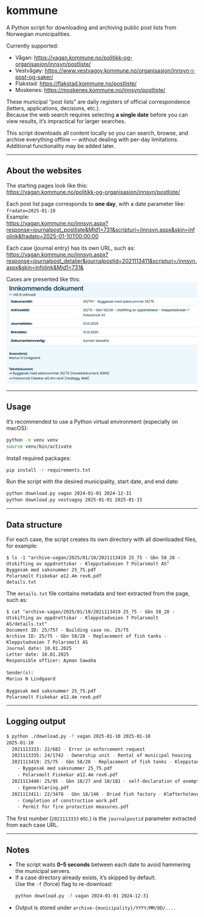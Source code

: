 # kommune

A Python script for downloading and archiving public post lists from Norwegian municipalities.

Currently supported:

- Vågan: https://vagan.kommune.no/politikk-og-organisasjon/innsyn/postliste/  
- Vestvågøy: https://www.vestvagoy.kommune.no/organisasjon/innsyn-i-post-og-saker/  
- Flakstad: https://flakstad.kommune.no/postliste/  
- Moskenes: https://moskenes.kommune.no/innsyn/postliste/

These municipal “post lists” are daily registers of official correspondence (letters, applications, decisions, etc.).  
Because the web search requires selecting **a single date** before you can view results, it’s impractical for larger searches.

This script downloads all content locally so you can search, browse, and archive everything offline — without dealing with per-day limitations.  
Additional functionality may be added later.

---

## About the websites

The starting pages look like this:  
https://vagan.kommune.no/politikk-og-organisasjon/innsyn/postliste/

Each post list page corresponds to **one day**, with a date parameter like:  
`fradato=2025-01-10`  
Example:  
https://vagan.kommune.no/innsyn.aspx?response=journalpost_postliste&MId1=731&scripturi=/innsyn.aspx&skin=infolink&fradato=2025-01-10T00:00:00

Each case (journal entry) has its own URL, such as:  
https://vagan.kommune.no/innsyn.aspx?response=journalpost_detaljer&journalpostid=2021113411&scripturi=/innsyn.aspx&skin=infolink&Mid1=731&

Cases are presented like this:  
![Example case](kommune.png)

---

## Usage

It’s recommended to use a Python virtual environment (especially on macOS):

```bash
python -m venv venv
source venv/bin/activate
```

Install required packages:

```bash
pip install -r requirements.txt
```

Run the script with the desired municipality, start date, and end date:

```bash
python download.py vagan 2024-01-01 2024-12-31
python download.py vestvagoy 2025-01-01 2025-01-15
```

---

## Data structure

For each case, the script creates its own directory with all downloaded files, for example:

```
$ ls -1 "archive-vagan/2025/01/10/2021113419 25_75 - Gbn 58_28 - Utskifting av oppdrettskar - Kleppstadveien 7 Polarsmolt AS"
Byggesak med saksnummer 25_75.pdf
Polarsmolt Fiskekar ø12.4m rev6.pdf
details.txt
```

The `details.txt` file contains metadata and text extracted from the page, such as:

```
$ cat "archive-vagan/2025/01/10/2021113419 25_75 - Gbn 58_28 - Utskifting av oppdrettskar - Kleppstadveien 7 Polarsmolt AS/details.txt"
Document ID: 25/757 - Building case no. 25/75
Archive ID: 25/75 - Gbn 58/28 - Replacement of fish tanks - Kleppstadveien 7 Polarsmolt AS
Journal date: 10.01.2025
Letter date: 10.01.2025
Responsible officer: Ayman Sawaha

Sender(s):
Marius N Lindgaard

Byggesak med saksnummer 25_75.pdf
Polarsmolt Fiskekar ø12.4m rev6.pdf
```

---

## Logging output

```bash
$ python ./download.py -f vagan 2025-01-10 2025-01-10
2025-01-10
  2021113333: 22/682 - Error in enforcement request
  2021113335: 24/1742 - Ownership unit - Rental of municipal housing
  2021113419: 25/75 - Gbn 58/28 - Replacement of fish tanks - Kleppstadveien 7 Polarsmolt AS
    - Byggesak med saksnummer 25_75.pdf
    - Polarsmolt Fiskekar ø12.4m rev6.pdf
  2021113448: 25/95 - Gbn 10/27 and 10/101 - self-declaration of exemption from concession
    - Egenerklæring.pdf
  2021113411: 22/3478 - Gbn 18/146 - Dried fish factory - Kløfterholmveien 10, Svolvær Saga Fisk AS
    - Completion of construction work.pdf
    - Permit for fire protection measures.pdf
```

The first number (`2021113333` etc.) is the `journalpostid` parameter extracted from each case URL.

---

## Notes

- The script waits **0–5 seconds** between each date to avoid hammering the municipal servers.  
- If a case directory already exists, it’s skipped by default.  
  Use the `-f` (force) flag to re-download:  
  ```bash
  python download.py -f vagan 2024-01-01 2024-12-31
  ```
- Output is stored under `archive-{municipality}/YYYY/MM/DD/...`.
